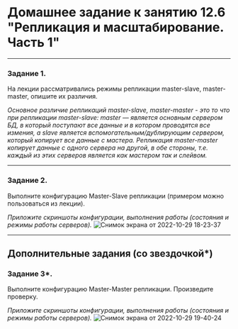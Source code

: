 # Домашнее задание к занятию 12.6 "Репликация и масштабирование. Часть 1"

---
### Задание 1.

На лекции рассматривались режимы репликации master-slave, master-master, опишите их различия.

*Основное различие репликаций master-slave, master-master - это то что при репликации master-slave:  master — является основным сервером БД, в который поступают все данные и в котором проводятся все измения, а slave является вспомогательным/дублирующим сервером, который копирует все данные с мастера. Репликация master-master копирует данные с одного сервера на другой, в обе стороны, т.е. каждый из этих серверов является как мастером так и слейвом.*

---
### Задание 2.

Выполните конфигурацию Master-Slave репликации (примером можно пользоваться из лекции).

*Приложите скриншоты конфигурации, выполнения работы (состояния и режимы работы серверов).*
![Снимок экрана от 2022-10-29 18-23-37](https://user-images.githubusercontent.com/108893621/198840115-ffe6a89b-eb98-4c97-ac90-34621106c747.png)


---

## Дополнительные задания (со звездочкой*)

### Задание 3*. 

Выполните конфигурацию Master-Master репликации. Произведите проверку.

*Приложите скриншоты конфигурации, выполнения работы (состояния и режимы работы серверов).*
![Снимок экрана от 2022-10-29 19-40-24](https://user-images.githubusercontent.com/108893621/198843112-cbcfeb02-6c87-4db1-8858-c389db84a057.png)

